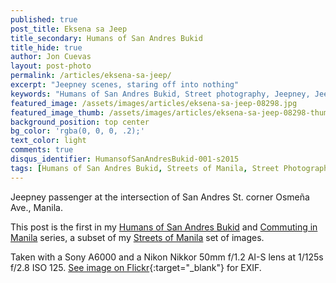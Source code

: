 ```yaml
---
published: true
post_title: Eksena sa Jeep
title_secondary: Humans of San Andres Bukid
title_hide: true
author: Jon Cuevas
layout: post-photo
permalink: /articles/eksena-sa-jeep/
excerpt: "Jeepney scenes, staring off into nothing"
keywords: "Humans of San Andres Bukid, Street photography, Jeepney, Jeep, Commute, Manila, Sony A6000, Streets of Manila"
featured_image: /assets/images/articles/eksena-sa-jeep-08298.jpg
featured_image_thumb: /assets/images/articles/eksena-sa-jeep-08298-thumb.jpg
background_position: top center
bg_color: 'rgba(0, 0, 0, .2);'
text_color: light
comments: true
disqus_identifier: HumansofSanAndresBukid-001-s2015
tags: [Humans of San Andres Bukid, Streets of Manila, Street Photography, Commuting in Manila, Black and White, Sony, Nikon, Nikkor, Manila, Photography, Mirrorless]
---
```

Jeepney passenger at the intersection of San Andres St. corner Osmeña Ave., Manila.

This post is the first in my [Humans of San Andres Bukid][3] and [Commuting in Manila][5] series, a subset of my [Streets of Manila][4] set of images.

Taken with a Sony A6000 and a Nikon Nikkor 50mm f/1.2 AI-S lens at 1/125s f/2.8 ISO 125. [See image on Flickr][1]{:target="_blank"} for EXIF.

[1]: https://www.flickr.com/photos/archondigital/22435154531/
[3]: /topic/humans-of-san-andres-bukid/
[4]: /topic/streets-of-manila/
[5]: /topic/commuting-in-manila/